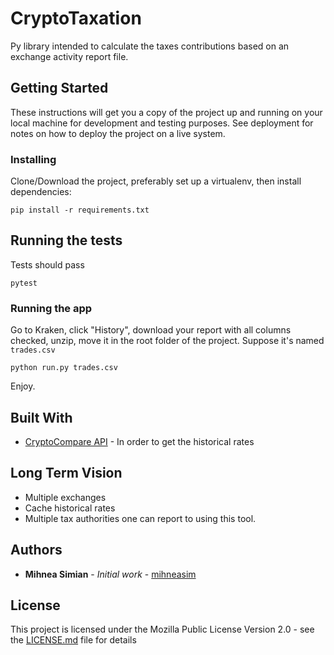 # CryptoTaxation

Py library intended to calculate the taxes contributions based on
an exchange activity report file.

## Getting Started

These instructions will get you a copy of the project up and running on your local machine for development and testing purposes. See deployment for notes on how to deploy the project on a live system.


### Installing

Clone/Download the project, preferably set up a virtualenv, then install dependencies:

```
pip install -r requirements.txt
```

## Running the tests

Tests should pass

```
pytest
```

### Running the app

Go to Kraken, click "History", download your report with all columns checked,
unzip, move it in the root folder of the project.
Suppose it's named `trades.csv`

```
python run.py trades.csv
```

Enjoy.

## Built With

* [CryptoCompare API](https://www.cryptocompare.com/api/) - In order to get the historical rates

## Long Term Vision

 * Multiple exchanges
 * Cache historical rates
 * Multiple tax authorities one can report to using this tool.

## Authors

* **Mihnea Simian** - *Initial work* - [mihneasim](https://github.com/mihneasim)

## License

This project is licensed under the Mozilla Public License Version 2.0 - see the [LICENSE.md](LICENSE.md) file for details

